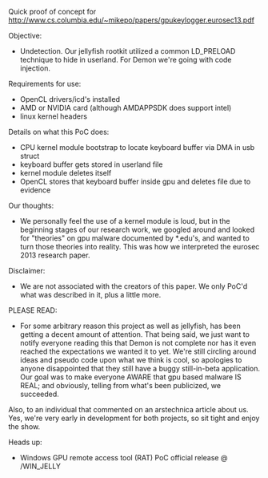 Quick proof of concept for http://www.cs.columbia.edu/~mikepo/papers/gpukeylogger.eurosec13.pdf

Objective:
- Undetection. Our jellyfish rootkit utilized a common LD_PRELOAD technique to hide in userland. For Demon we're going with code
injection.

Requirements for use:
- OpenCL drivers/icd's installed
- AMD or NVIDIA card (although AMDAPPSDK does support intel)
- linux kernel headers

Details on what this PoC does:
- CPU kernel module bootstrap to locate keyboard buffer via DMA in usb struct
- keyboard buffer gets stored in userland file
- kernel module deletes itself
- OpenCL stores that keyboard buffer inside gpu and deletes file due to evidence

Our thoughts:
- We personally feel the use of a kernel module is loud, but in the beginning
stages of our research work, we googled around and looked for "theories" on
gpu malware documented by *.edu's, and wanted to turn those theories into
reality. This was how we interpreted the eurosec 2013 research paper.

Disclaimer: 
- We are not associated with the creators of this paper. We only PoC'd what was described in it, plus a little more.

PLEASE READ:
- For some arbitrary reason this project as well as jellyfish, has been getting a decent amount of attention. That being said, we just
want to notify everyone reading this that Demon is not complete nor has it even reached the expectations we wanted it to yet. We're 
still circling around ideas and pseudo code upon what we think is cool, so apologies to anyone disappointed that they still have
a buggy still-in-beta application. Our goal was to make everyone AWARE that gpu based malware IS REAL; and obviously, telling
from what's been publicized, we succeeded.

Also, to an individual that commented on an arstechnica article about us. Yes, we're very early in development for both projects,
so sit tight and enjoy the show.

Heads up:
- Windows GPU remote access tool (RAT) PoC official release @ /WIN_JELLY
